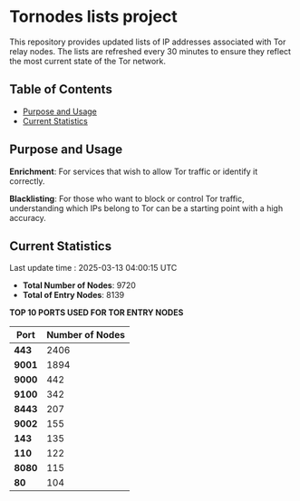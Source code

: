# Tornodes lists project

This repository provides updated lists of IP addresses associated with Tor relay nodes. The lists are refreshed every 30 minutes to ensure they reflect the most current state of the Tor network.

## Table of Contents

- [Purpose and Usage](#purpose-and-usage)
- [Current Statistics](#current-statistics)


## Purpose and Usage

**Enrichment**: For services that wish to allow Tor traffic or identify it correctly.

**Blacklisting**: For those who want to block or control Tor traffic, understanding which IPs belong to Tor can be a starting point with a high accuracy.

## Current Statistics

Last update time : 2025-03-13 04:00:15 UTC

- **Total Number of Nodes**: 9720
- **Total of Entry Nodes**: 8139

**TOP 10 PORTS USED FOR TOR ENTRY NODES**

| **Port** | **Number of Nodes** |
|------|-----------------|
| **443**   | 2406  |
| **9001**   | 1894  |
| **9000**   | 442  |
| **9100**   | 342  |
| **8443**   | 207  |
| **9002**   | 155  |
| **143**   | 135  |
| **110**   | 122  |
| **8080**   | 115  |
| **80**   | 104  |

